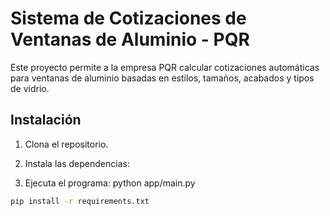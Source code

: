  # Sistema de Cotizaciones de Ventanas de Aluminio - PQR

Este proyecto permite a la empresa PQR calcular cotizaciones automáticas para ventanas de aluminio basadas en estilos, tamaños, acabados y tipos de vidrio.

## Instalación
1. Clona el repositorio.
2. Instala las dependencias:

3. Ejecuta el programa:
python app/main.py
```bash
pip install -r requirements.txt


